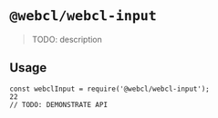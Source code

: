 # `@webcl/webcl-input`

> TODO: description

## Usage

```
const webclInput = require('@webcl/webcl-input');
22
// TODO: DEMONSTRATE API
```
